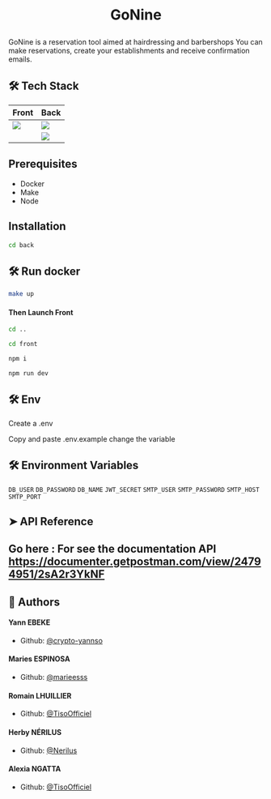 # <p align="center">GoNine</p>
GoNine is a reservation tool aimed at hairdressing and barbershops
You can make reservations, create your establishments and receive confirmation emails.
        
## 🛠️ Tech Stack

| Front | Back | 
| -------- | -------- | 
| <img src="https://img.shields.io/badge/React-61DAFB.svg?style=for-the-badge&logo=React&logoColor=black">   | <img src="https://img.shields.io/badge/go-%2300ADD8.svg?style=for-the-badge&logo=go&logoColor=white">|
|    | <img src="https://img.shields.io/badge/Docker-2496ED.svg?style=for-the-badge&logo=Docker&logoColor=white"> |
 

## Prerequisites
  
- Docker
- Make
- Node

## Installation
```bash
cd back
```
## 🛠️ Run docker  
```bash
make up
```

#### Then Launch Front
```bash
cd .. 
```
```bash
cd front 
```
```bash
npm i 
```
```bash
npm run dev
```

## 🛠️ Env  
Create a .env

Copy and paste .env.example change the variable

## 🛠️ Environment Variables
`DB_USER`
`DB_PASSWORD`
`DB_NAME`
`JWT_SECRET`
`SMTP_USER`
`SMTP_PASSWORD`
`SMTP_HOST`
`SMTP_PORT`

## ➤ API Reference
Go here : For see the documentation API
https://documenter.getpostman.com/view/24794951/2sA2r3YkNF
---
## 🙇 Authors
#### Yann EBEKE
- Github: [@crypto-yannso](https://github.com/crypto-yannso)
#### Maries ESPINOSA
- Github: [@marieesss](https://github.com/marieesss)
#### Romain LHUILLIER
- Github: [@TisoOfficiel](https://github.com/TisoOfficiel)
#### Herby NÉRILUS
- Github: [@Nerilus](https://github.com/Nerilus)
#### Alexia NGATTA
- Github: [@TisoOfficiel](https://github.com/Mhhblondie)

